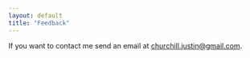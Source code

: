 ```yaml
---
layout: default
title: "Feedback"
---
```


If you want to contact me send an email at [churchill.justin@gmail.com](mailto:churchill.justin@gmail.com?subject=Github%20Page%20Feedback).
